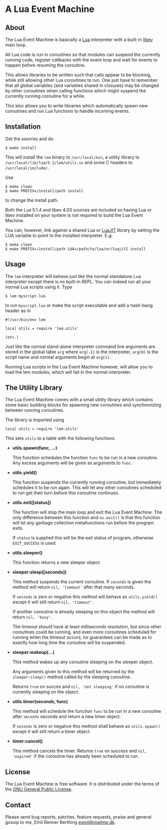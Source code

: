 A Lua Event Machine
===================


About
-----

The Lua Event Machine is basically a [Lua][] interpreter with a built-in
[libev][] main loop.

All Lua code is run in coroutines so that modules can suspend the currently
running code, register callbacks with the event loop and wait for events
to happen before resuming the coroutine.

This allows libraries to be written such that calls appear to be blocking,
while still allowing other Lua coroutines to run. One just have to remember
that all global variables (and variables shared in closures) may be changed
by other coroutines when calling functions which might suspend the currently
running coroutine for a while.

This also allows you to write libraries which automatically spawn
new coroutines and run Lua functions to handle incoming events.

[Lua]: http://www.lua.org/
[libev]: http://libev.schmorp.de/

Installation
------------

Get the sources and do

    $ make install

This will install the `lem` binary to `/usr/local/bin`, a utility
library to `/usr/local/lib/lua/5.1/lem/utils.so` and some C headers
to `/usr/local/include/`.

Use

    $ make clean
    $ make PREFIX=/install/path install

to change the install path.

Both the Lua 5.1.4 and libev 4.03 sources are included so having Lua or
libev installed on your system is not required to build the Lua Event Machine.

You can, however, link against a shared Lua or [LuaJIT][] library by
setting the LUA variable to point to the installed interpreter. E.g:

    $ make clean
    $ make PREFIX=/install/path LUA=/path/to/lua/or/luajit2 install

[luajit]: http://luajit.org/luajit.html

Usage
-----

The `lem` interpreter will behave just like the normal standalone Lua
interpreter except there is no built-in REPL. You can indeed run
all your normal Lua scripts using it. Type

    $ lem myscript.lua

to run `myscript.lua` or make the script executable and add a hash-bang
header as in

    #!/usr/bin/env lem

    local utils = require 'lem.utils'

    (etc.)

Just like the normal stand-alone interpreter command line arguments
are stored in the global table `arg` where `arg[-1]` is the interpreter,
`arg[0]` is the script name and normal arguments begin at `arg[1]`.

Running Lua scripts in the Lua Event Machine however, will allow you
to load the lem modules, which will fail in the normal interpreter.

The Utility Library
-------------------

The Lua Event Machine comes with a small utility library which contains
some basic building blocks for spawning new coroutines and synchronizing
between running coroutines.

The library is imported using

    local utils = require 'lem.utils'

This sets `utils` to a table with the following functions.

* __utils.spawn(func, ...)__

  This function schedules the function `func` to be run in a new coroutine.
  Any excess arguments will be given as arguments to `func`.

* __utils.yield()__

  This function suspends the currently running coroutine, but immediately
  schedules it to be run again. This will let any other coroutines scheduled
  to run get their turn before this coroutine continues.

* __utils.exit([status])__

  The function will stop the main loop and exit the Lua Event Machine.
  The only difference between this function and `os.exit()` is that this
  function will let any garbage collection metafunctions run before the
  program exits.

  If `status` is supplied this will be the exit status of program, otherwise
  `EXIT_SUCCESS` is used.

* __utils.sleeper()__

  This function returns a new sleeper object.

* __sleeper:sleep([seconds])__

  This method suspends the current coroutine.
  If `seconds` is given the method will return `nil, 'timeout'` after
  that many seconds.

  If `seconds` is zero or negative this method will behave as `utils.yield()`
  except it will still return `nil, 'timeout'`.

  If another coroutine is already sleeping on this object the method will
  return `nil, 'busy'`.

  The timeout should have at least milliseconds resolution, but since
  other coroutines could be running, and even more coroutines scheduled
  for running when the timeout occurs, no guarantees can be made as to
  exactly how long time the coroutine will be suspended.

* __sleeper:wakeup(...)__

  This method wakes up any coroutine sleeping on the sleeper object.

  Any arguments given to this method will be returned by the `sleeper:sleep()`
  method called by the sleeping coroutine.

  Returns `true` on succes and `nil, 'not sleeping'` if no coroutine is
  currently sleeping on the object.

* __utils.timer(seconds, func)__

  This method will schedule the function `func` to be run in a new coroutine
  after `seconds` seconds and return a new timer object.

  If `seconds` is zero or negative this method shall behave as `utils.spawn()`
  except it will still return a timer object.

* __timer:cancel()__

  This method cancels the timer.
  Returns `true` on success and `nil, 'expired'` if the coroutine has already
  been scheduled to run.


License
-------

The Lua Event Machine is free software. It is distributed under the terms
of the [GNU General Public License][gpl].

[gpl]: http://www.fsf.org/licensing/licenses/gpl.html


Contact
-------

Please send bug reports, patches, feature requests, praise and general gossip
to me, Emil Renner Berthing <esmil@mailme.dk>.
